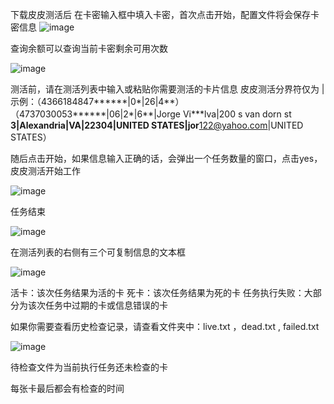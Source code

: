 下载皮皮测活后
在卡密输入框中填入卡密，首次点击开始，配置文件将会保存卡密信息
![image](https://github.com/pipichecker/pipi/assets/162939358/d39ab136-fdab-47be-86f3-d5671067d278)

查询余额可以查询当前卡密剩余可用次数

![image](https://github.com/pipichecker/pipi/assets/162939358/b4673946-9a86-4748-9056-a6a16140a0f0)


测活前，请在测活列表中输入或粘贴你需要测活的卡片信息
皮皮测活分界符仅为 |  示例：（4366184847******|0*|26|4**）（4737030053******|06|2*|6**|Jorge Vi***lva|200 s van dorn st ****3|Alexandria|VA|22304|UNITED STATES|jor****122@yahoo.com|UNITED STATES）

随后点击开始，如果信息输入正确的话，会弹出一个任务数量的窗口，点击yes，皮皮测活开始工作

![image](https://github.com/pipichecker/pipi/assets/162939358/79b5d6f1-9825-4e4a-94a0-aef5fa7bfa87)

任务结束

![image](https://github.com/pipichecker/pipi/assets/162939358/6422e18d-5138-4f40-b2df-03a4ef7635ed)


在测活列表的右侧有三个可复制信息的文本框

![image](https://github.com/pipichecker/pipi/assets/162939358/95a98f49-6ede-4786-958f-0ad6ae22de88)

活卡：该次任务结果为活的卡
死卡：该次任务结果为死的卡
任务执行失败：大部分为该次任务中过期的卡或信息错误的卡



如果你需要查看历史检查记录，请查看文件夹中：live.txt ，dead.txt , failed.txt

![image](https://github.com/pipichecker/pipi/assets/162939358/449da564-b4c6-4fc1-91e6-bb49b24a4cd2)

待检查文件为当前执行任务还未检查的卡

每张卡最后都会有检查的时间
